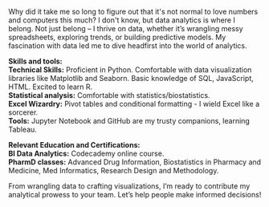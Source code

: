 Why did it take me so long to figure out that it's not normal to love numbers and computers this much? I don't know, but data analytics is where I belong. Not just belong – I thrive on data, whether it’s wrangling messy spreadsheets, exploring trends, or building predictive models. My fascination with data led me to dive headfirst into the world of analytics.

**Skills and tools:**\
**Technical Skills:** Proficient in Python. Comfortable with data visualization libraries like Matplotlib and Seaborn. Basic knowledge of SQL, JavaScript, HTML. Excited to learn R.\
**Statistical analysis:** Comfortable with statistics/biostatistics.\
**Excel Wizardry:** Pivot tables and conditional formatting - I wield Excel like a sorcerer.\
**Tools:** Jupyter Notebook and GitHub are my trusty companions, learning Tableau.

**Relevant Education and Certifications:**\
**BI Data Analytics:** Codecademy online course.\
**PharmD classes:** Advanced Drug Information, Biostatistics in Pharmacy and Medicine, Med Informatics, Research Design and Methodology.

From wrangling data to crafting visualizations, I’m ready to contribute my analytical prowess to your team. Let’s help people make informed decisions!

<!---
BitsAndGravy/BitsAndGravy is a ✨ special ✨ repository because its `README.md` (this file) appears on your GitHub profile.
You can click the Preview link to take a look at your changes.
--->
